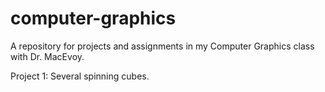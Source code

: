 # computer-graphics
A repository for projects and assignments in my Computer Graphics class with Dr. MacEvoy.

Project 1: Several spinning cubes.
